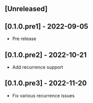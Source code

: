 ## [Unreleased]

## [0.1.0.pre1] - 2022-09-05

- Pre release

## [0.1.0.pre2] - 2022-10-21

- Add recurrence support

## [0.1.0.pre3] - 2022-11-20

- Fix various recurrence issues
